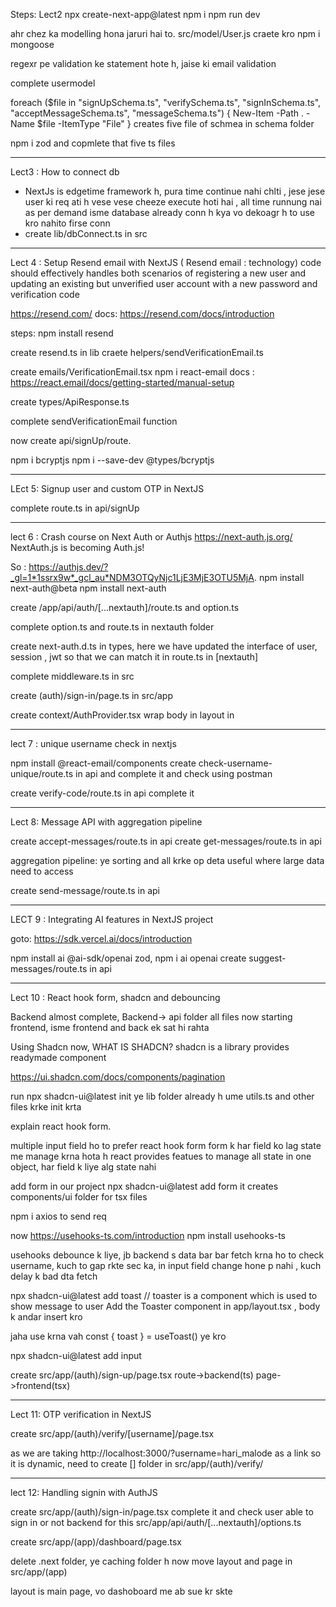 Steps: Lect2
npx create-next-app@latest
npm i
npm run dev


ahr chez ka modelling hona jaruri hai to. src/model/User.js craete kro
npm i mongoose

regexr pe validation ke statement hote h, jaise ki email validation

complete usermodel

foreach ($file in "signUpSchema.ts", "verifySchema.ts", "signInSchema.ts", "acceptMessageSchema.ts", "messageSchema.ts") {
    New-Item -Path . -Name $file -ItemType "File"
}
creates five file of schmea in schema folder


npm i zod and copmlete that five ts files


----


Lect3 : How to connect db


- NextJs is edgetime framework h, pura time continue nahi chlti , jese jese user ki req ati h vese vese cheeze execute hoti hai  , all time runnung nai as per demand
isme  database already conn h kya vo dekoagr h to use kro nahito firse conn 
-  create lib/dbConnect.ts in src



---

Lect 4 : Setup Resend email with NextJS
( Resend email : technology)
code should effectively handles both scenarios of registering a new user and updating an existing but unverified user account with a new password and verification code

https://resend.com/
docs: https://resend.com/docs/introduction
 
 steps: npm install resend

 create resend.ts in lib
 craete helpers/sendVerificationEmail.ts

 create emails/VerificationEmail.tsx
 npm i react-email
 docs : https://react.email/docs/getting-started/manual-setup

 create types/ApiResponse.ts

 complete sendVerificationEmail function

 now create api/signUp/route.
 
 npm i bcryptjs
 npm i --save-dev @types/bcryptjs

 ---


 LEct 5: Signup user and custom OTP in NextJS

 complete route.ts in api/signUp



 ----

 lect 6 : Crash course on Next Auth or Authjs
 https://next-auth.js.org/
 NextAuth.js is becoming Auth.js! 

 So : https://authjs.dev/?_gl=1*1ssrx9w*_gcl_au*NDM3OTQyNjc1LjE3MjE3OTU5MjA.
 npm install next-auth@beta
 npm install next-auth

 create /app/api/auth/[...nextauth]/route.ts and option.ts


complete option.ts and route.ts in nextauth folder

 create next-auth.d.ts in types, here we have updated the interface of user, session , jwt
 so that we can match it in route.ts in [nextauth]
 

 complete middleware.ts in src

 create (auth)/sign-in/page.ts in src/app

 create context/AuthProvider.tsx
 wrap body in layout in <AuthProvider>


 ----
 lect 7 : unique username check in nextjs

 npm install @react-email/components
 create check-username-unique/route.ts in api and complete it and check using postman

 create verify-code/route.ts in api
 complete it


 ---

 Lect 8: Message API with aggregation pipeline

 create accept-messages/route.ts in api
 create get-messages/route.ts in api

 aggregation pipeline: ye sorting and all krke op deta useful where large data need to access

 create send-message/route.ts in api

 ---

 LECT 9 : Integrating AI features in NextJS project

 goto: https://sdk.vercel.ai/docs/introduction

 npm install ai @ai-sdk/openai zod, npm i ai openai
 create suggest-messages/route.ts in api

---

Lect 10 : React hook form, shadcn and debouncing

Backend almost complete, Backend-> api folder all files
now starting frontend, isme frontend and back ek sat hi rahta

Using Shadcn now, WHAT IS SHADCN?
shadcn is a library provides readymade component

https://ui.shadcn.com/docs/components/pagination

run npx shadcn-ui@latest init
ye lib folder already h ume utils.ts and other files krke init krta

explain react hook form.

multiple input field ho to prefer react hook form
form k har field ko lag state me manage krna hota h
 react provides featues to manage all state in one object, har field k liye alg state nahi

 add form in our project
npx shadcn-ui@latest add form
it creates components/ui folder for tsx files

npm i axios to send req

now https://usehooks-ts.com/introduction
npm install usehooks-ts

usehooks debounce k liye, jb backend s data bar bar fetch krna ho to check username, kuch to gap rkte sec ka, in input field change hone p nahi , kuch delay k bad dta fetch

npx shadcn-ui@latest add toast
// toaster is a component which is used to show message to user
Add the Toaster component in app/layout.tsx , body k andar insert kro

jaha use krna vah const { toast } = useToast() ye kro

npx shadcn-ui@latest add input


create src/app/(auth)/sign-up/page.tsx
route->backend(ts)
page->frontend(tsx)


-----

Lect 11: OTP verification in NextJS

create src/app/(auth)/verify/[username]/page.tsx

as we are taking http://localhost:3000/?username=hari_malode as a link 
so it is dynamic, need to create [] folder in src/app/(auth)/verify/


---

lect 12: Handling signin with AuthJS

create src/app/(auth)/sign-in/page.tsx
complete it and check user able to sign in or not
backend for this src/app/api/auth/[...nextauth]/options.ts

 create src/app/(app)/dashboard/page.tsx

 delete .next folder, ye caching folder h
 now move layout and page in src/app/(app)


 layout is main page, vo dashoboard me ab sue kr skte


